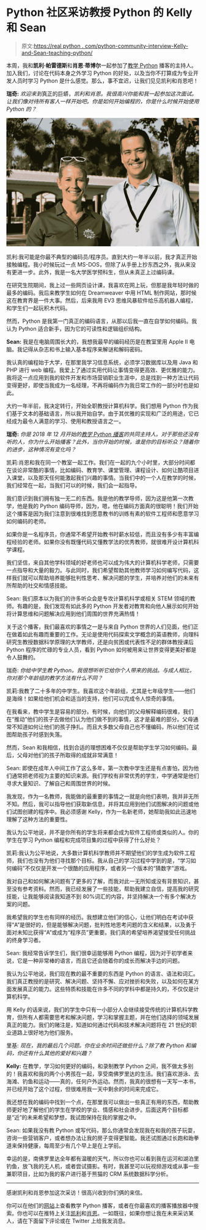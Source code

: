 # Python 社区采访教授 Python 的 Kelly 和 Sean

> 原文:[https://real python . com/python-community-interview-Kelly-and-Sean-teaching-python/](https://realpython.com/python-community-interview-kelly-and-sean-teaching-python/)

本周，我和**凯利·帕雷德斯**和**肖恩·蒂博尔**一起参加了[教学 Python](https://twitter.com/teachingpython) 播客的主持人。加入我们，讨论在代码本身之外学习 Python 的好处，以及当你不打算成为专业开发人员时学习 Python 是什么感觉。那么，事不宜迟，让我们见见凯利和肖恩吧！

**瑞奇:** *欢迎来到*真正的巨蟒，*凯利和肖恩。我很高兴你能和我一起参加这次面试。让我们像对待所有客人一样开始吧。你是如何开始编程的，你是什么时候开始使用 Python 的？*

![The hosts of the Teaching Python Podcast - Kelly and Sean](img/af91f431f2125b74b2ff2ce0a956dd38.png)

凯利:我可能是你最不典型的编码员/程序员。直到大约一年半以前，我才真正开始接触编程。我小时候玩过一点 MS-DOS，但除了从手册上抄东西之外，我从来没有更进一步。此外，我是一名大学医学预科生，但从未真正上过编码课。

在研究生院期间，我上过一些网页设计课，我喜欢在网上玩，但那是我年轻时做的最多的编码。我后来教学生如何在 Dreamweaver 中用 HTML 制作网站，那时候这在教育界是一件大事。然后，后来我用 EV3 思维风暴软件给乐高机器人编程，和学生们一起玩积木代码。

然而，Python 是我第一门真正的编码语言，从那以后我一直在自学如何编码。我认为 Python 适合新手，因为它的可读性和逻辑组织结构。

**Sean:** 我是在电脑周围长大的，我想我最早的编码经历是在教室里用 Apple II 电脑。我记得从杂志和书上输入基本程序来解谜和解码密码。

我认真的编程始于大学，在那里我学习信息系统，必须学习数据库以及用 Java 和 PHP 进行 web 编程。我爱上了通过实用代码让事情变得更高效、更优雅的能力。我将这一点应用到我的软件开发和市场营销职业生涯中，总是找到一种方法让代码变得更好，即使当我成为一名经理，不再将编码作为我日常工作的一部分时也是如此。

大约一年半前，我决定转行，开始全职教授计算机科学。我们想用 Python 作为我们基于文本的基础语言，所以我开始自学。由于其优雅的实现和广泛的用途，它已经成为最令人满意的学习、使用和教授语言之一。

**瑞奇:** *你是 2018 年 12 月开始的[教学 Python 播客](https://www.teachingpython.fm/)的共同主持人。对于那些还没有听的人，你为什么开始播客？此外，当你开始的时候，谁是你的目标听众？随着你的进步，这种情况有变化吗？*

凯莉:肖恩和我在同一个教室一起工作。我们在一起的九个小时里，大部分时间都在谈论非常酷的事情，比如编码、教育学、课堂管理、课程设计、如何让酷项目进入课堂，以及那天任何能激起我们兴趣的事情。当我们中的一个人在教学的时候，我们经常在一起，当我们可以的时候，我们会一起指导。

我们意识到我们拥有独一无二的东西。我是他的教学导师，因为这是他第一次教学，他是我的 Python 编码导师，因为，嗯，他在编码方面真的很聪明！我们开始这个播客是因为我们注意到很难找到愿意教书的训练有素的软件工程师和愿意学习如何编码的老师。

如果你是一名程序员，你通常不希望开始教书时薪水较低，而且没有多少有丰富编程经验的老师。如果你没有既懂代码又懂教学法的优秀教师，就很难开设计算机科学课程。

我们坚信，来自其他学科领域的好老师也可以成为伟大的计算机科学老师，只需要一点指导和大量的毅力。与此同时，我们希望帮助其他教师学习如何编写代码，这样我们就可以帮助培养能够批判性思考、解决问题的学生，并培养对他们的未来有所帮助的社交和情感技能。

Sean: 我们原本以为我们的许多听众会是专攻计算机科学或相关 STEM 领域的教师。有趣的是，我们发现有如此多的 Python 开发者对教育和向他人展示如何开始将计算思维和问题解决应用到他们周围的世界充满热情！

关于这个播客，我们最喜欢的事情之一是与来自 Python 世界的人们见面，他们正在做着如此有趣而重要的工作。无论是使用代码探索文学概念的英语教师，向理科研究生教授数据科学原理的大学教师，还是向贫困或代表性不足的群体教授课后 Python 程序的忙碌的专业人员，看到 Python 如何被用来让世界变得更美好都是令人鼓舞的。

瑞奇: *你给中学生教 Python。我很想听听它给你个人带来的挑战。与成人相比，你对那个年龄组的教学方法有什么不同？*

凯莉:我教了二十多年的中学生。我喜欢这个年龄组，尤其是七年级学生——他们是海绵！如果给他们机会和适当的支持，他们可以完成令人惊奇的事情。

在我看来，教中学生是容易的部分。有时候，向他们的父母解释编码很难，我们在“推动”他们的孩子去做他们认为他们做不到的事情，这才是最难的部分。父母通常不知道如何让他们的孩子挣扎。而且大多数父母自己也不懂编码，所以他们在试图帮助孩子时感到失落。

然而，Sean 和我相信，找到合适的理想困难不仅仅是帮助学生学习如何编码。最后，父母对他们的孩子所取得的成就非常满意！

Sean: 即使在成年人中间工作了这么多年，第一次教中学生还是有点害怕，因为他们通常把老师视为主要的知识来源。我们学校有非常优秀的学生，中学通常是他们寻求大量知识、了解自己和周围世界的时候。

我发现，作为一名教师，我能做的最重要的事情之一就是向他们表明，我并非无所不知。然后，我可以指导他们获取新信息，并将其应用到他们试图解决的问题或他们试图创建的程序中。我必须感谢 Kelly，作为一名新老师，她帮助我如此迅速地理解了这种方法的重要性。

我认为公平地说，并不是你所有的学生将来都会成为软件工程师或类似的人。你的学生在学习 Python 编程和完成项目集的过程中获得了什么好处？

凯莉:我认为公平地说，大多数计算机科学教师并不期望他们的学生成为软件工程师，我们也没有为他们寻找那个目标。我从自己的学习过程中学到的是，“学习如何编码”不仅仅是开发一个很酷的应用程序，或者另一个版本的“猜数字”游戏。

我对自己和如何解决问题有了更多的了解，而我对此一无所知或没有背景知识，甚至没有参考资料。然而，我已经发展了一些技能，帮助我建立自信，提高我的研究技能，让我能够阅读我知道不到 80%词汇的内容，并坚持解决一个有多个解决方案的问题。

我希望我的学生也有同样的经历。我想建立他们的信心，让他们明白在考试中获得“A”是很好的，但是能够解决问题，批判性地思考问题的含义和结果，以及勇于面对未知比获得“A”或成为“程序员”更重要。我们真的希望培养渴望接受任何挑战的终身学习者。

Sean: 我经常告诉学生们，我们很幸运能够用 Python 编程，因为对于初学者来说，它是一种非常棒的语言，而且它还会随着你的成长而解决手边的问题。

我认为公平地说，我们现在教的最不重要的东西是 Python 的语言、语法和词汇。我们真正教授的是研究、解决问题、坚持不懈、应对挫折和失败，以及如何在某方面发展真正的能力。这些特质和技能在许多不同的学科中都是持久的，不仅仅是计算机科学。

用 Kelly 的话来说，我们的学生中只有一小部分人会继续接受传统的计算机科学教育，但所有人都需要思考和解决问题，学习和掌握主题，并在他们选择的领域发展真正的能力。我们的赌注是，知道如何通过代码和技术解决问题将在 21 世纪的职业道路上很好地为他们服务。

里基: *现在，我的最后几个问题。你在业余时间还做些什么？除了教 Python 和编码，你还有什么其他的爱好和兴趣？*

**Kelly:** 在教学，学习如何更好的编码，和录制教学 Python 之间，我不做太多别的！我喜欢和我的两个小男孩在一起，享受南佛罗里达的生活。我们喜欢游泳、去海滩、钓鱼和运动——真的，任何户外运动。然而，我真的很想有一天写一本书，并已经开始了这个过程，但很难用我一天中剩余的时间来完成它。

我还想在我的编码中找到一个点，在那里我可以做出一些真正有用的东西，帮助教师更好地了解他们的学生在学校的学业、情感和社会进步。后面这两个目标都是“近”的未来希望和梦想，我试图保持在我的掌握之中。

Sean: 如果我没有教 Python 或写代码，那么你通常会发现我在和我的孩子玩耍，咨询一些营销客户，或者想办法让我的房子变得更智能。我还试图通过长跑和跆拳道来保持健康，每周至少有几个早上是在上学前。

幸运的是，南佛罗里达全年都有温暖的天气，所以你也可以看到我在运河和湖泊里钓鱼，放飞我的无人机，或者尝试摄影。有时，我甚至可以玩视频游戏或从事一些兼职项目，比如为我的客户进行基于熊猫的 CRM 系统数据科学分析。

* * *

感谢凯利和肖恩参加这次采访！很高兴收到你们俩的来信。

你可以在他们的[网站](https://www.teachingpython.fm/)上查看教学 Python 播客，或者在你最喜欢的播客播放器中搜索。你也可以在推特上关注[凯利](https://twitter.com/kellypared)和[肖恩](https://twitter.com/smtibor)。一如既往，如果你想让我在未来采访某人，请在下面留下评论或在 Twitter 上给我发消息。